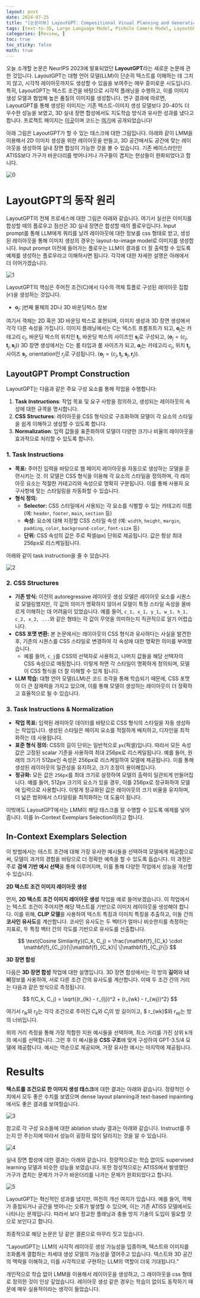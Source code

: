 ```yaml
---
layout: post
date: 2024-07-25
title: "[논문리뷰] LayoutGPT: Compositional Visual Planning and Generation with Large Language Models (NeurIPS 2023)"
tags: [text-to-3D, Large Language Model, Pinhole Camera Model, LayoutGPT, text-to-image, Generative AI, ]
categories: [Review, ]
toc: true
toc_sticky: false
math: true
---
```



오늘 소개할 논문은 NeurlPS 2023에 발표되었던  **LayoutGPT**라는 새로운 논문에 관한 것입니다. LayoutGPT는 대형 언어 모델(LLM)이 단순히 텍스트를 이해하는 데 그치지 않고, 시각적 레이아웃까지도 생성할 수 있음을 보여주는 매우 흥미로운 시도입니다. 특히, LayoutGPT는 텍스트 조건을 바탕으로 시각적 플래닝을 수행하고, 이를 이미지 생성 모델과 협업해 높은 품질의 이미지를 생성합니다. 연구 결과에 따르면, LayoutGPT를 통해 생성된 이미지는 기존 텍스트-이미지 생성 모델보다 20-40% 더 우수한 성능을 보였고, 3D 실내 장면 합성에서도 지도학습 방식과 유사한 성과를 냈다고 합니다. 프로젝트 페이지는 [이곳](https://layoutgpt.github.io/)이며 코드는 [여기](https://github.com/weixi-feng/LayoutGPT)에 공개되었습니다! 


아래 그림은 LayoutGPT가 할 수 있는 태스크에 대한 그림입니다. 아래와 같이 LMM을 이용해서 2D 이미지 생성을 위한 레이아웃을 만들고, 3D 공간에서도 공간에 맞는 레이아웃을 생성하여 실내 장면 합성이 가능한 것을 볼 수 있습니다. 기존 베이스라인인 ATISS보다 가구가 바운더리를 벗어나거나 가구들이 겹치는 현상들이 완화되었다고 합니다. 


![0](/assets/img/2024-07-25-[논문리뷰]-LayoutGPT.md/0.png)


# LayoutGPT의 동작 원리


LayoutGPT의 전체 프로세스에 대한 그림은 아래와 같습니다. 여기서 실선은 이미지를 합성할 때의 플로우고 점선은 3D 실내 장면은 합성할 때의 플로우입니다.  Input prompt를 통해 LLM에게 쿼리를 날려 레이아웃에 대한 정보를 css 형태로 받고, 생성된 레이아웃을 통해 이미지 생성의 경우는 layout-to-image model로 이미지를 생성합니다. Input prompt 이전에 들어가는 플로우는 LLM이 결과를 더 잘 출력할 수 있도록 예제를 생성하는 플로우라고 이해하시면 됩니다. 각각에 대한 자세한 설명은 아래에서 더 이어가겠습니다. 


![1](/assets/img/2024-07-25-[논문리뷰]-LayoutGPT.md/1.png)


LayoutGPT의 핵심은 주어진 조건(C)에서 다수의 객체 튜플로 구성된 레이아웃 집합(𝒪)을 생성하는 것입니다. 


- $\mathbf{o}_j$: j번째 물체의 2D나 3D 바운딩박스 정보

여기서 객체는 2D 혹은 3D 바운딩 박스로 표현되며, 이미지 생성과 3D 장면 생성에서 각각 다른 속성을 가집니다. 이미지 플래닝에서는 C는 텍스트 프롬프트가 되고, $\mathbf{o}_j$는 카테고리 $c_j$, 바운딩 박스의 위치인 $\mathbf{t}_j$, 바운딩 박스의 사이즈인 $\mathbf{s}_j$로 구성되고, ($\mathbf{o}_j=(c_j, \mathbf{t}_j, \mathbf{s}_j)$) 3D 장면 생성에서는 C는 룸 타입과 룸 사이즈가 되고,  $\mathbf{o}_j$는 카테고리 $c_j$, 위치 $\mathbf{t}_j$, 사이즈 $\mathbf{s}_j$, orientation인  $r_j$로 구성됩니다. ($\mathbf{o}_j=(c_j, \mathbf{t}_j, \mathbf{s}_j, \mathbf{r}_j)$).


## LayoutGPT Prompt Construction


LayoutGPT는 다음과 같은 주요 구성 요소를 통해 작업을 수행합니다:

1. **Task Instructions**: 작업 목표 및 요구 사항을 정의하고, 생성되는 레이아웃의 속성에 대한 규격을 명시합니다.
2. **CSS Structures**: 레이아웃을 CSS 형식으로 구조화하여 모델이 각 요소의 스타일을 쉽게 이해하고 생성할 수 있도록 합니다.
3. **Normalization**: 입력 값들을 표준화하여 모델이 다양한 크기나 비율의 레이아웃을 효과적으로 처리할 수 있도록 합니다.

### 1. Task Instructions

- **목표:** 주어진 입력을 바탕으로 웹 페이지 레이아웃을 자동으로 생성하는 모델을 훈련시키는 것. 이 모델은 CSS 형식을 이용해 각 요소의 스타일을 정의하며, 각 레이아웃 요소는 적절한 카테고리와 속성으로 명확히 구분됩니다. 이를 통해 사용자 요구사항에 맞는 스타일링을 자동화할 수 있습니다.
- **형식 정의:**
	- **Selector:** CSS 스타일에서 사용되는 각 요소를 식별할 수 있는 카테고리 이름 (예: `header`, `footer`, `main`, `section` 등)
	- **속성:** 요소에 대해 지정할 CSS 스타일 속성 (예: `width`, `height`, `margin`, `padding`, `color`, `background-color`, `font-size` 등)
	- **단위:** CSS 속성의 값은 주로 픽셀(px) 단위로 제공됩니다. 값은 항상 최대 256px로 리스케일됩니다.

아래와 같이 task instruction을 줄 수 있습니다. 


![2](/assets/img/2024-07-25-[논문리뷰]-LayoutGPT.md/2.png)


### 2. CSS Structures

- **기존 방식:** 이전의 autoregressive 레이아웃 생성 모델은 레이아웃 요소를 시퀀스로 모델링했지만, 각 값의 의미가 명확하지 않아서 모델이 특정 스타일 속성을 올바르게 이해하는 데 어려움이 있었습니다. 예를 들어, `c_1, x_1, y_1, w_1, h_1, c_2, x_2, ...`와 같은 형태는 각 값이 무엇을 의미하는지 직관적으로 알기 어렵습니다.
- **CSS 포맷 변환:** 본 논문에서는 레이아웃이 CSS 형식과 유사하다는 사실을 발견한 후, 기존의 시퀀스를 CSS 스타일로 변경하여 각 속성에 대한 명확한 의미를 부여했습니다.
	- 예를 들어, `c_j`를 CSS의 선택자로 사용하고, 나머지 값들을 해당 선택자의 CSS 속성으로 매핑합니다. 이렇게 하면 각 스타일이 명확하게 정의되며, 모델이 CSS 형식을 더 잘 이해할 수 있게 됩니다.
- **LLM 학습:** 대형 언어 모델(LLM)은 코드 조각을 통해 학습되기 때문에, CSS 포맷이 더 큰 잠재력을 가지고 있으며, 이를 통해 모델이 생성하는 레이아웃이 더 정확하고 효율적으로 될 수 있습니다.

### 3. Task Instructions & Normalization

- **작업 목표:** 입력된 레이아웃 데이터를 바탕으로 CSS 형식의 스타일을 자동 생성하는 작업입니다. 생성된 스타일은 페이지 요소를 적절하게 배치하고, 디자인을 최적화하는 데 사용됩니다.
- **표준 형식 정의:** CSS의 길이 단위는 일반적으로 `px`(픽셀)입니다. 따라서 모든 속성 값은 고정된 scalar 기준을 사용하여 최대 256px로 리스케일됩니다. 예를 들어, 원래의 크기가 512px인 속성은 256px로 리스케일하여 모델에 제공됩니다. 이를 통해 생성된 레이아웃의 일관성을 유지하고, 크기 조정이 용이해집니다.
- **정규화:** 모든 값은 `256px`를 최대 크기로 설정하여 모델의 출력이 일관되게 만들어집니다. 예를 들어, 512px 크기의 요소가 있을 경우, 이를 256px로 정규화하여 모델에 입력으로 사용합니다. 이렇게 정규화된 값은 레이아웃의 크기 비율을 유지하며, 더 넓은 범위에서 스타일링을 최적화하는 데 도움이 됩니다.

이밖에도 LayoutGPT에서는 LMM이 해당 태스크를 잘 수행할 수 있도록 예제를 넣어줍니다. 이를 In-Context Exemplars Selection이라고 합니다.


## In-Context Exemplars Selection


이 방법에서는 테스트 조건에 대해 가장 유사한 예시들을 선택하여 모델에게 제공함으로써, 모델이 과거의 경험을 바탕으로 더 정확한 예측을 할 수 있도록 돕습니다. 이 과정은 주로 **검색 기반 예시 선택**을 통해 이루어지며, 이를 통해 다양한 작업에서 성능을 개선할 수 있습니다.


**2D 텍스트 조건 이미지 레이아웃 생성**


먼저, **2D 텍스트 조건 이미지 레이아웃 생성** 작업을 예로 들어보겠습니다. 이 작업에서는 텍스트 조건이 주어지면 해당 텍스트를 기반으로 이미지 레이아웃을 생성해야 합니다. 이를 위해, **CLIP 모델**을 사용하여 텍스트 특징과 이미지 특징을 추출하고, 이들 간의 **코사인 유사도**를 계산합니다. 코사인 유사도는 두 벡터가 얼마나 비슷한지를 측정하는 지표로, 두 특징 벡터 간의 각도를 기반으로 유사도를 산출합니다.


$$
\text{Cosine Similarity}(C_k, C_j) = \frac{\mathbf{f}_{C_k} \cdot \mathbf{f}_{C_j}}{\|\mathbf{f}_{C_k}\| \|\mathbf{f}_{C_j}\|}
$$


**3D 장면 합성**


다음은 **3D 장면 합성** 작업에 대한 설명입니다. 3D 장면 합성에서는 각 방의 **길이**와 **너비**정보를 사용하여, 서로 다른 조건 간의 유사도를 계산합니다. 이때 두 조건 간의 거리는 다음과 같은 방식으로 측정됩니다.


$$
f(C_k, C_j) = \sqrt{(r_{lk} - r_{lj})^2 + (r_{wk} - r_{wj})^2}
$$


여기서 $r_{lk}$와 $r_{lj}$는 각각 조건으로 주어진 $C_k$와 $C_j$의 방 길이이고, $ r_{wk}$와 $r_{wj}$는 방의 너비입니다. 


위의 거리 측정을 통해 가장 적합한 지원 예시들을 선택하며, 최소 거리를 가진 상위 k개의 예시를 선택합니다. 그런 후 이 예시들을 **CSS 구조**에 맞게 구성하여 GPT-3.5/4 모델에 제공합니다. 예시는 역순으로 제공되며, 가장 유사한 예시는 마지막에 제공됩니다.


# Results 


**텍스트를 조건으로 한 이미지 생성 태스크**에 대한 결과는 아래와 같습니다. 정량적인 수치에서 모두 좋은 수치를 보였으며 dense layout planning과 text-based inpainting에서도 좋은 결과를 보여줬습니다. 


![3](/assets/img/2024-07-25-[논문리뷰]-LayoutGPT.md/3.png)


참고로 각 구성 요소들에 대한 ablation study 결과는 아래와 같습니다. Instruct를 주는지 안 주는지에 따라서 성능이 굉장히 많이 달라지는 것을 알 수 있습니다.   


![4](/assets/img/2024-07-25-[논문리뷰]-LayoutGPT.md/4.png)


실내 장면 합성에 대한 결과는 아래와 같습니다. 정량적으로는 학습 없이도 supervised learning 모델과 비슷한 성능을 보였습니다. 또한 정성적으로는 ATISS에서 발생했던 가구가 겹치는 문제가 가구가 바운더리를 나가는 문제가 완회되었다고 합니다. 


![5](/assets/img/2024-07-25-[논문리뷰]-LayoutGPT.md/5.png)


LayoutGPT는 혁신적인 성과를 냈지만, 여전히 개선 여지가 있습니다. 예를 들어, 객체가 중첩되거나 공간을 벗어나는 오류가 발생할 수 있으며, 이는 기존 ATISS 모델에서도 나타나는 문제입니다. 따라서 보다 정교한 플래닝과 충돌 방지 기술의 도입이 필요할 것으로 보인다고 합니다.


최종적으로 해당 논문은 당 같은 결론으로 마무리 짓고 있습니다. 


“LayoutGPT는 LLM의 시각적 레이아웃 생성 가능성을 입증하며, 텍스트와 이미지를 조화롭게 결합하는 차세대 생성 모델의 가능성을 열어주고 있습니다. 텍스트와 3D 공간의 맥락을 이해하고, 이를 시각적으로 구현하는 LLM의 역할이 더욱 기대됩니다.”


개인적으로 학습 없이 LMM을 이용해서 레이아웃을 생성하고, 그 레이아웃을 css 형태로 정의한 것이 인상 깊었습니다. 레이아웃 생성 같은 경우는 학습이 없이도 동작하기 때문에 매우 실용적이라는 생각이 들었습니다. 

